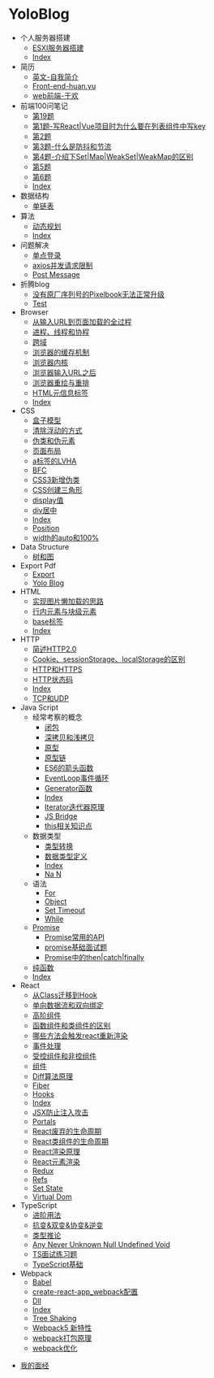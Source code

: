 # YoloBlog

- 个人服务器搭建
  * [ESXI服务器搭建](个人服务器搭建/ESXI服务器搭建.md)
  * [Index](个人服务器搭建/index.md)
- 简历
  * [英文-自我简介](简历/英文-自我简介.md)
  * [Front-end-huan.yu](简历/Front-end-huan.yu.md)
  * [web前端-于欢](简历/web前端-于欢.md)
- 前端100问笔记
  * [第19题](前端100问笔记/第19题.md)
  * [第1题-写React|Vue项目时为什么要在列表组件中写key](前端100问笔记/第1题-写React|Vue项目时为什么要在列表组件中写key.md)
  * [第2题](前端100问笔记/第2题.md)
  * [第3题-什么是防抖和节流](前端100问笔记/第3题-什么是防抖和节流.md)
  * [第4题-介绍下Set|Map|WeakSet|WeakMap的区别](前端100问笔记/第4题-介绍下Set|Map|WeakSet|WeakMap的区别.md)
  * [第5题](前端100问笔记/第5题.md)
  * [第6题](前端100问笔记/第6题.md)
  * [Index](前端100问笔记/index.md)
- 数据结构
  * [单链表](数据结构/单链表.md)
- 算法
  * [动态规划](算法/动态规划.md)
  * [Index](算法/index.md)
- 问题解决
  * [单点登录](问题解决/单点登录.md)
  * [axios并发请求限制](问题解决/axios并发请求限制.md)
  * [Post Message](问题解决/postMessage.md)
- 折腾blog
  * [没有原厂序列号的Pixelbook无法正常升级](折腾blog/没有原厂序列号的Pixelbook无法正常升级.md)
  * [Test](折腾blog/test.md)
- Browser
  * [从输入URL到页面加载的全过程](Browser/从输入URL到页面加载的全过程.md)
  * [进程、线程和协程](Browser/进程、线程和协程.md)
  * [跨域](Browser/跨域.md)
  * [浏览器的缓存机制](Browser/浏览器的缓存机制.md)
  * [浏览器内核](Browser/浏览器内核.md)
  * [浏览器输入URL之后](Browser/浏览器输入URL之后.md)
  * [浏览器重绘与重排](Browser/浏览器重绘与重排.md)
  * [HTML元信息标签](Browser/HTML元信息标签.md)
  * [Index](Browser/index.md)
- CSS
  * [盒子模型](CSS/盒子模型.md)
  * [清除浮动的方式](CSS/清除浮动的方式.md)
  * [伪类和伪元素](CSS/伪类和伪元素.md)
  * [页面布局](CSS/页面布局.md)
  * [a标签的LVHA](CSS/a标签的LVHA.md)
  * [BFC](CSS/BFC.md)
  * [CSS3新增伪类](CSS/CSS3新增伪类.md)
  * [CSS创建三角形](CSS/CSS创建三角形.md)
  * [display值](CSS/display值.md)
  * [div居中](CSS/div居中.md)
  * [Index](CSS/index.md)
  * [Position](CSS/position.md)
  * [width的auto和100%](CSS/width的auto和100%.md)
- Data Structure
  * [树和图](DataStructure/树和图.md)
- Export Pdf
  * [Export](ExportPdf/export.md)
  * [Yolo Blog](ExportPdf/YoloBlog.md)
- HTML
  * [实现图片懒加载的思路](HTML/实现图片懒加载的思路.md)
  * [行内元素与块级元素](HTML/行内元素与块级元素.md)
  * [base标签](HTML/base标签.md)
  * [Index](HTML/index.md)
- HTTP
  * [简述HTTP2.0](HTTP/简述HTTP2.0.md)
  * [Cookie、sessionStorage、localStorage的区别](HTTP/Cookie、sessionStorage、localStorage的区别.md)
  * [HTTP和HTTPS](HTTP/HTTP和HTTPS.md)
  * [HTTP状态码](HTTP/HTTP状态码.md)
  * [Index](HTTP/index.md)
  * [TCP和UDP](HTTP/TCP和UDP.md)
- Java Script
  - 经常考察的概念
    * [闭包](JavaScript/经常考察的概念/闭包.md)
    * [深拷贝和浅拷贝](JavaScript/经常考察的概念/深拷贝和浅拷贝.md)
    * [原型](JavaScript/经常考察的概念/原型.md)
    * [原型链](JavaScript/经常考察的概念/原型链.md)
    * [ES6的箭头函数](JavaScript/经常考察的概念/ES6的箭头函数.md)
    * [EventLoop事件循环](JavaScript/经常考察的概念/EventLoop事件循环.md)
    * [Generator函数](JavaScript/经常考察的概念/Generator函数.md)
    * [Index](JavaScript/经常考察的概念/index.md)
    * [Iterator迭代器原理](JavaScript/经常考察的概念/Iterator迭代器原理.md)
    * [JS Bridge](JavaScript/经常考察的概念/JSBridge.md)
    * [this相关知识点](JavaScript/经常考察的概念/this相关知识点.md)
  - 数据类型
    * [类型转换](JavaScript/数据类型/类型转换.md)
    * [数据类型定义](JavaScript/数据类型/数据类型定义.md)
    * [Index](JavaScript/数据类型/index.md)
    * [Na N](JavaScript/数据类型/NaN.md)
  - 语法
    * [For](JavaScript/语法/for.md)
    * [Object](JavaScript/语法/Object.md)
    * [Set Timeout](JavaScript/语法/setTimeout.md)
    * [While](JavaScript/语法/while.md)
  - [Promise](JavaScript/Promise/promise.md)
    * [Promise常用的API](JavaScript/Promise/Promise常用的API.md)
    * [promise基础面试题](JavaScript/Promise/promise基础面试题.md)
    * [Promise中的then|catch|finally](JavaScript/Promise/Promise中的then|catch|finally.md)
  * [纯函数](JavaScript/纯函数.md)
  * [Index](JavaScript/index.md)
- React
  * [从Class迁移到Hook](React/从Class迁移到Hook.md)
  * [单向数据流和双向绑定](React/单向数据流和双向绑定.md)
  * [高阶组件](React/高阶组件.md)
  * [函数组件和类组件的区别](React/函数组件和类组件的区别.md)
  * [哪些方法会触发react重新渲染](React/哪些方法会触发react重新渲染.md)
  * [事件处理](React/事件处理.md)
  * [受控组件和非控组件](React/受控组件和非控组件.md)
  * [组件](React/组件.md)
  * [Diff算法原理](React/Diff算法原理.md)
  * [Fiber](React/fiber.md)
  * [Hooks](React/hooks.md)
  * [Index](React/index.md)
  * [JSX防止注入攻击](React/JSX防止注入攻击.md)
  * [Portals](React/Portals.md)
  * [React废弃的生命周期](React/React废弃的生命周期.md)
  * [React类组件的生命周期](React/React类组件的生命周期.md)
  * [React渲染原理](React/React渲染原理.md)
  * [React元素渲染](React/React元素渲染.md)
  * [Redux](React/redux.md)
  * [Refs](React/Refs.md)
  * [Set State](React/setState.md)
  * [Virtual Dom](React/virtualDom.md)
- TypeScript
  * [进阶用法](TypeScript/进阶用法.md)
  * [抗变&双变&协变&逆变](TypeScript/抗变&双变&协变&逆变.md)
  * [类型推论](TypeScript/类型推论.md)
  * [Any Never Unknown Null Undefined Void](TypeScript/any&never&unknown&null&undefined&void.md)
  * [TS面试练习题](TypeScript/TS面试练习题.md)
  * [TypeScript基础](TypeScript/TypeScript基础.md)
- Webpack
  * [Babel](webpack/babel.md)
  * [create-react-app_webpack配置](webpack/create-react-app_webpack配置.md)
  * [Dll](webpack/dll.md)
  * [Index](webpack/index.md)
  * [Tree Shaking](webpack/TreeShaking.md)
  * [Webpack5 新特性](webpack/Webpack5%20新特性.md)
  * [webpack打包原理](webpack/webpack打包原理.md)
  * [webpack优化](webpack/webpack优化.md)
* [我的面经](我的面经.md)
